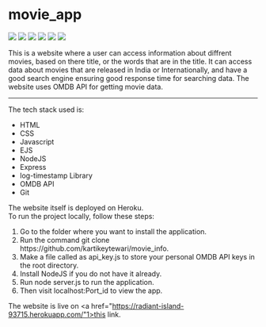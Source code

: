 # movie_app

<p float="left">
<img src="https://img.shields.io/badge/-HTML-blue">
<img src="https://img.shields.io/badge/-CSS-blue">
<img src="https://img.shields.io/badge/-Javascript-blue">
<img src="https://img.shields.io/badge/-NODE-blue">
<img src="https://img.shields.io/badge/-Express-blue">
<img src="https://img.shields.io/badge/-OMDB_API-blue">
</p>

This is a website where a user can access information about diffrent movies, based on there title, or the words that are in the title. It can access data about movies that are released in India or Internationally, and have a good search engine ensuring good response time for searching data. The website uses OMDB API for getting movie data.

<hr>

The tech stack used is:
<ul>
    <li> HTML </li>
    <li> CSS </li>
    <li> Javascript </li>
    <li> EJS </li>
    <li> NodeJS </li>
    <li> Express </li>
    <li> log-timestamp Library </li>
    <li> OMDB API </li>
    <li> Git </li>
</ul>

The website itself is deployed on Heroku. <br>
To run the project locally, follow these steps:
<ol>
    <li> Go to the folder where you want to install the application. </li>
    <li> Run the command git clone https://github.com/kartikeytewari/movie_info. </li>
    <li> Make a file called as api_key.js to store your personal OMDB API keys in the root directory. </li>
    <li> Install NodeJS if you do not have it already. </li>
    <li> Run node server.js to run the application. </li>
    <li> Then visit localhost:Port_id to view the app. </li>
</ol>

The website is live on <a href="https://radiant-island-93715.herokuapp.com/"1>this</a> link.